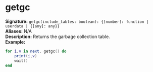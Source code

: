 # getgc
**Signature:** `getgc(include_tables: boolean): {[number]: function | userdata | {[any]: any}}` <br>
**Aliases:** N/A <br>
**Description:** Returns the garbage collection table. <br>
**Example:**
```lua
for i,v in next, getgc() do
	print(i,v)
	wait()
end
```

